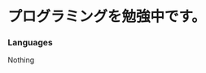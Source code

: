 
<h1 class="heading-element" dir="auto"> プログラミングを勉強中です。</h1>
<h3>Languages</h3>
<div align="left" dir="auto">
<p>Nothing</p>
</div>
